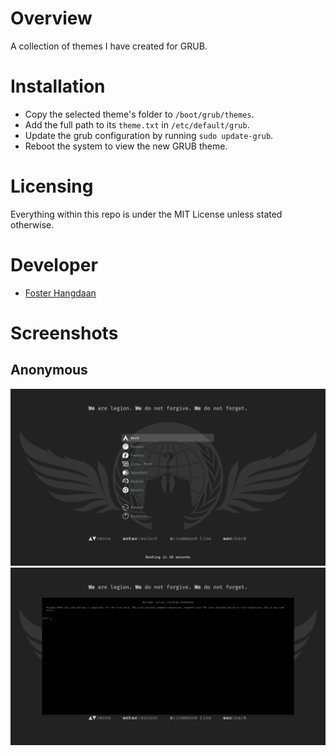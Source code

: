 # Overview
A collection of themes I have created for GRUB.

# Installation
- Copy the selected theme's folder to `/boot/grub/themes`.
- Add the full path to its `theme.txt` in `/etc/default/grub`.
- Update the grub configuration by running `sudo update-grub`.
- Reboot the system to view the new GRUB theme.

# Licensing
Everything within this repo is under the MIT License unless stated otherwise.

# Developer
- [Foster Hangdaan](https://github.com/FosterHangdaan)

# Screenshots
## Anonymous
![](screenshots/anonymous-01.png) <br />
![](screenshots/anonymous-02.png) <br />
